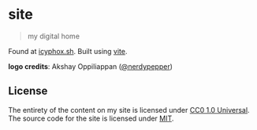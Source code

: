 # site
> my digital home


Found at [icyphox.sh](https://icyphox.sh). Built using [vite](https://github.com/icyphox/vite).

**logo credits**: Akshay Oppiliappan ([@nerdypepper](https://github.com/nerdypepper))

## License

The entirety of the content on my site is licensed under [CC0 1.0 Universal](https://creativecommons.org/publicdomain/zero/1.0/).
The source code for the site is licensed under [MIT](https://opensource.org/licenses/MIT).
